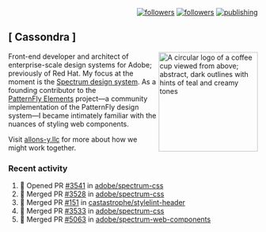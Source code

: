<p align="right"><a rel="me" href="https://front-end.social/@castastrophe">
    <img alt="followers" title="Follow me on Mastodon" src="https://img.shields.io/mastodon/follow/109297102751309835?domain=https%3A%2F%2Ffront-end.social&label=Follow&logo=mastodon&logoColor=white&style=for-the-badge&labelColor=008080&color=006969"/></a>
  <a href="https://codepen.io/castastrophe/">
    <img alt="followers" title="Follow me on CodePen" src="https://img.shields.io/badge/23-1?color=640464&labelColor=7c007c&style=for-the-badge&logo=codepen&label=Follow"/></a>
<a href="https://castastrophe.medium.com/">
    <img alt="publishing" title="View articles on Medium" src="https://img.shields.io/badge/107-1?color=666&labelColor=444&label=subscribe&logo=medium&logoColor=white&style=for-the-badge"/></a>
</p>

## [&nbsp;Cassondra&nbsp;]

<img align="right" src="https://github-production-user-asset-6210df.s3.amazonaws.com/1840295/253016758-ba468774-1cd3-42c2-8f43-947b5eeb5edf.png" height="200" alt="A circular logo of a coffee cup viewed from above; abstract, dark outlines with hints of teal and creamy tones">

Front-end developer and architect of enterprise-scale design systems for Adobe; previously of Red Hat. My focus at the moment is the [Spectrum design system](https://github.com/adobe/spectrum-css). As a founding contributor to the [PatternFly&nbsp;Elements](https://github.com/patternfly/patternfly-elements) project&mdash;a community implementation of the PatternFly design system&mdash;I became intimately familiar with the nuances of styling web components.

Visit [allons-y.llc](http://allons-y.llc/) for more about how we might work together.

### Recent activity

<!--START_SECTION:activity-->
1. 💪 Opened PR [#3541](https://github.com/adobe/spectrum-css/pull/3541) in [adobe/spectrum-css](https://github.com/adobe/spectrum-css)
2. 🎉 Merged PR [#3528](https://github.com/adobe/spectrum-css/pull/3528) in [adobe/spectrum-css](https://github.com/adobe/spectrum-css)
3. 🎉 Merged PR [#151](https://github.com/castastrophe/stylelint-header/pull/151) in [castastrophe/stylelint-header](https://github.com/castastrophe/stylelint-header)
4. 🎉 Merged PR [#3533](https://github.com/adobe/spectrum-css/pull/3533) in [adobe/spectrum-css](https://github.com/adobe/spectrum-css)
5. 🎉 Merged PR [#5063](https://github.com/adobe/spectrum-web-components/pull/5063) in [adobe/spectrum-web-components](https://github.com/adobe/spectrum-web-components)
<!--END_SECTION:activity-->
